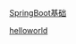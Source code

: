 [SpringBoot基础](/Java/SpringBoot/SpringBoot%E5%9F%BA%E7%A1%80.md)

[helloworld](/Java/SpringBoot/helloworld.md)

